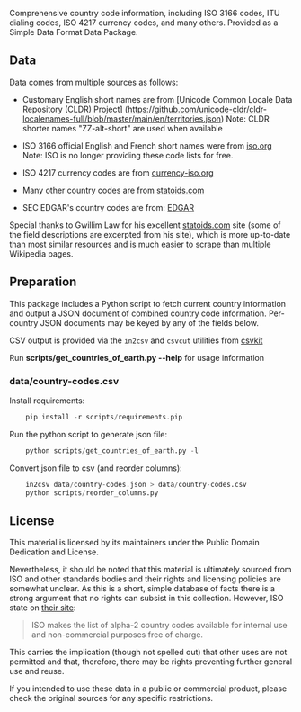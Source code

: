 Comprehensive country code information, including ISO 3166 codes, ITU dialing
codes, ISO 4217 currency codes, and many others. Provided as a Simple Data
Format Data Package.

## Data

Data comes from multiple sources as follows:

- Customary English short names are from
[Unicode Common Locale Data Repository (CLDR) Project] (https://github.com/unicode-cldr/cldr-localenames-full/blob/master/main/en/territories.json)
Note: CLDR shorter names "ZZ-alt-short" are used when available

- ISO 3166 official English and French short names were from
[iso.org](http://www.iso.org/iso/country_codes/iso_3166_code_lists.htm)
Note: ISO is no longer providing these code lists for free.

- ISO 4217 currency codes are from
[currency-iso.org](http://www.currency-iso.org/en/home/tables/table-a1.html)

- Many other country codes are from
[statoids.com](http://www.statoids.com/wab.html)

- SEC EDGAR's country codes are from:
[EDGAR](https://www.sec.gov/edgar/searchedgar/edgarstatecodes.htm)

Special thanks to Gwillim Law for his excellent
[statoids.com](http://www.statoids.com) site (some of the field descriptions
are excerpted from his site), which is more up-to-date than most similar
resources and is much easier to scrape than multiple Wikipedia pages.

## Preparation

This package includes a Python script to fetch current country information
and output a JSON document of combined country code information.
Per-country JSON documents may be keyed by any of the fields below.

CSV output is provided via the `in2csv` and `csvcut` utilities from [csvkit](http://github.com/onyxfish/csvkit)

Run **scripts/get_countries_of_earth.py --help** for usage information

### data/country-codes.csv

Install requirements:
```py
    pip install -r scripts/requirements.pip
```

Run the python script to generate json file:
```py
    python scripts/get_countries_of_earth.py -l
```

Convert json file to csv (and reorder columns):
```py
    in2csv data/country-codes.json > data/country-codes.csv
    python scripts/reorder_columns.py
```

## License

This material is licensed by its maintainers under the Public Domain Dedication
and License.

Nevertheless, it should be noted that this material is ultimately sourced from
ISO and other standards bodies and their rights and licensing policies are somewhat
unclear. As this is a short, simple database of facts there is a strong argument
that no rights can subsist in this collection. However, ISO state on [their
site](http://www.iso.org/iso/home/standards/country_codes.htm):

> ISO makes the list of alpha-2 country codes available for internal use and
> non-commercial purposes free of charge.

This carries the implication (though not spelled out) that other uses are not
permitted and that, therefore, there may be rights preventing further general
use and reuse.

If you intended to use these data in a public or commercial product, please
check the original sources for any specific restrictions.
